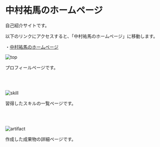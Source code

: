 # 中村祐馬のホームページ

自己紹介サイトです。

以下のリンクにアクセスすると、「中村祐馬のホームページ」に移動します。

・[中村祐馬のホームページ](http://measrec.s239.xrea.com/homepage.measrec.s239/)

![top](https://user-images.githubusercontent.com/97374588/211235875-e85a57ea-a2e0-4abc-b495-f30678f6470e.jpeg)

プロフィールページです。

<br><br>

![skill](https://user-images.githubusercontent.com/97374588/211235913-9e98c261-3ea4-4ca3-8274-82439c52ee54.jpeg)

習得したスキルの一覧ページです。

<br><br>

![artifact](https://user-images.githubusercontent.com/97374588/211236081-15eeaa60-b96a-4aaa-82aa-d623ba41d959.jpeg)

作成した成果物の詳細ページです。
